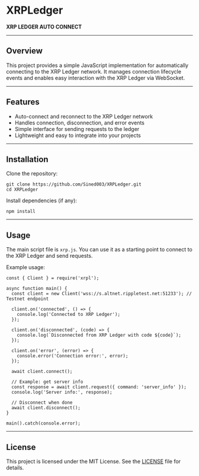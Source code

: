 
# XRPLedger

**XRP LEDGER AUTO CONNECT**

---

## Overview

This project provides a simple JavaScript implementation for automatically connecting to the XRP Ledger network. It manages connection lifecycle events and enables easy interaction with the XRP Ledger via WebSocket.

---

## Features

- Auto-connect and reconnect to the XRP Ledger network
- Handles connection, disconnection, and error events
- Simple interface for sending requests to the ledger
- Lightweight and easy to integrate into your projects

---

## Installation

Clone the repository:

```
git clone https://github.com/Sined003/XRPLedger.git
cd XRPLedger
```

Install dependencies (if any):

```
npm install
```

---

## Usage

The main script file is `xrp.js`. You can use it as a starting point to connect to the XRP Ledger and send requests.

Example usage:

```
const { Client } = require('xrpl');

async function main() {
  const client = new Client('wss://s.altnet.rippletest.net:51233'); // Testnet endpoint

  client.on('connected', () => {
    console.log('Connected to XRP Ledger');
  });

  client.on('disconnected', (code) => {
    console.log(`Disconnected from XRP Ledger with code ${code}`);
  });

  client.on('error', (error) => {
    console.error('Connection error:', error);
  });

  await client.connect();

  // Example: get server info
  const response = await client.request({ command: 'server_info' });
  console.log('Server info:', response);

  // Disconnect when done
  await client.disconnect();
}

main().catch(console.error);
```

---

## License

This project is licensed under the MIT License. See the [LICENSE](LICENSE) file for details.

